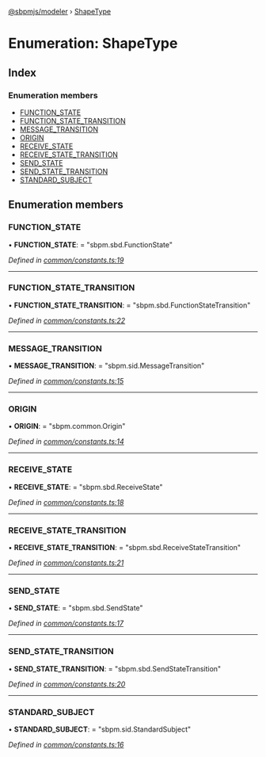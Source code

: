 [@sbpmjs/modeler](../README.md) › [ShapeType](shapetype.md)

# Enumeration: ShapeType

## Index

### Enumeration members

* [FUNCTION_STATE](shapetype.md#function_state)
* [FUNCTION_STATE_TRANSITION](shapetype.md#function_state_transition)
* [MESSAGE_TRANSITION](shapetype.md#message_transition)
* [ORIGIN](shapetype.md#origin)
* [RECEIVE_STATE](shapetype.md#receive_state)
* [RECEIVE_STATE_TRANSITION](shapetype.md#receive_state_transition)
* [SEND_STATE](shapetype.md#send_state)
* [SEND_STATE_TRANSITION](shapetype.md#send_state_transition)
* [STANDARD_SUBJECT](shapetype.md#standard_subject)

## Enumeration members

###  FUNCTION_STATE

• **FUNCTION_STATE**: = "sbpm.sbd.FunctionState"

*Defined in [common/constants.ts:19](https://github.com/mkolodiy/sbpmjs/blob/56eff71/packages/sbpm-modeler/lib/common/constants.ts#L19)*

___

###  FUNCTION_STATE_TRANSITION

• **FUNCTION_STATE_TRANSITION**: = "sbpm.sbd.FunctionStateTransition"

*Defined in [common/constants.ts:22](https://github.com/mkolodiy/sbpmjs/blob/56eff71/packages/sbpm-modeler/lib/common/constants.ts#L22)*

___

###  MESSAGE_TRANSITION

• **MESSAGE_TRANSITION**: = "sbpm.sid.MessageTransition"

*Defined in [common/constants.ts:15](https://github.com/mkolodiy/sbpmjs/blob/56eff71/packages/sbpm-modeler/lib/common/constants.ts#L15)*

___

###  ORIGIN

• **ORIGIN**: = "sbpm.common.Origin"

*Defined in [common/constants.ts:14](https://github.com/mkolodiy/sbpmjs/blob/56eff71/packages/sbpm-modeler/lib/common/constants.ts#L14)*

___

###  RECEIVE_STATE

• **RECEIVE_STATE**: = "sbpm.sbd.ReceiveState"

*Defined in [common/constants.ts:18](https://github.com/mkolodiy/sbpmjs/blob/56eff71/packages/sbpm-modeler/lib/common/constants.ts#L18)*

___

###  RECEIVE_STATE_TRANSITION

• **RECEIVE_STATE_TRANSITION**: = "sbpm.sbd.ReceiveStateTransition"

*Defined in [common/constants.ts:21](https://github.com/mkolodiy/sbpmjs/blob/56eff71/packages/sbpm-modeler/lib/common/constants.ts#L21)*

___

###  SEND_STATE

• **SEND_STATE**: = "sbpm.sbd.SendState"

*Defined in [common/constants.ts:17](https://github.com/mkolodiy/sbpmjs/blob/56eff71/packages/sbpm-modeler/lib/common/constants.ts#L17)*

___

###  SEND_STATE_TRANSITION

• **SEND_STATE_TRANSITION**: = "sbpm.sbd.SendStateTransition"

*Defined in [common/constants.ts:20](https://github.com/mkolodiy/sbpmjs/blob/56eff71/packages/sbpm-modeler/lib/common/constants.ts#L20)*

___

###  STANDARD_SUBJECT

• **STANDARD_SUBJECT**: = "sbpm.sid.StandardSubject"

*Defined in [common/constants.ts:16](https://github.com/mkolodiy/sbpmjs/blob/56eff71/packages/sbpm-modeler/lib/common/constants.ts#L16)*
